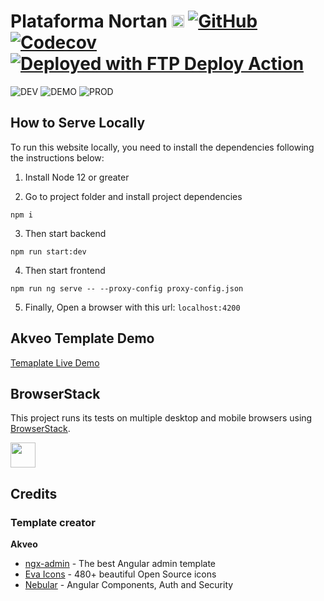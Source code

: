 # Plataforma Nortan [<img src="https://i.imgur.com/oMcxwZ0.png" alt="Eva Design System" height="20px" />](https://eva.design) [![GitHub](https://img.shields.io/github/license/nortan-projetos/plataforma.svg)](https://raw.githubusercontent.com/nortan-projetos/plataforma/main/LICENSE) [![Codecov](https://img.shields.io/codecov/c/github/nortan-projetos/plataforma/main.svg)](https://codecov.io/gh/nortan-projetos/plataforma/branch/main) [![Deployed with FTP Deploy Action](https://img.shields.io/badge/Deployed%20With-FTP%20DEPLOY%20ACTION-blue)](https://github.com/SamKirkland/FTP-Deploy-Action)

![DEV](https://github.com/nortan-projetos/plataforma/workflows/Development/badge.svg)
![DEMO](https://github.com/nortan-projetos/plataforma/workflows/Demo/badge.svg)
![PROD](https://github.com/nortan-projetos/plataforma/workflows/Brasil%20Cloud/badge.svg)

## How to Serve Locally

To run this website locally, you need to install the dependencies following the instructions below:

1. Install Node 12 or greater

2. Go to project folder and install project dependencies

```
npm i
```

3. Then start backend

```
npm run start:dev
```

4. Then start frontend

```
npm run ng serve -- --proxy-config proxy-config.json
```

5. Finally, Open a browser with this url: `localhost:4200`

## Akveo Template Demo

<a target="_blank" href="http://akveo.com/ngx-admin/">Temaplate Live Demo</a>

## BrowserStack

This project runs its tests on multiple desktop and mobile browsers using [BrowserStack](http://www.browserstack.com).

<img src="https://cloud.githubusercontent.com/assets/131406/22254249/534d889e-e254-11e6-8427-a759fb23b7bd.png" height="40" />

## Credits

### Template creator

**Akveo**

- [ngx-admin](https://github.com/akveo/ngx-admin) - The best Angular admin template
- [Eva Icons](https://github.com/akveo/eva-icons) - 480+ beautiful Open Source icons
- [Nebular](https://github.com/akveo/nebular) - Angular Components, Auth and Security

